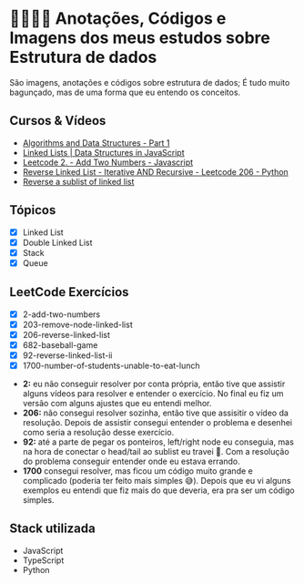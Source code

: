 # 🚃👩🏽‍💻 Anotações, Códigos e Imagens dos meus estudos sobre Estrutura de dados
São imagens, anotações e códigos sobre estrutura de dados; É tudo muito bagunçado, mas de uma forma que eu entendo os conceitos.

## Cursos & Vídeos
- [Algorithms and Data Structures - Part 1](https://www.pluralsight.com/courses/algorithms-data-structures-part-one)
- [Linked Lists | Data Structures in JavaScript](https://www.youtube.com/watch?v=ChWWEncl76Y)
- [Leetcode 2. - Add Two Numbers - Javascript](https://www.youtube.com/watch?v=zSwAnsQp09k)
- [Reverse Linked List - Iterative AND Recursive - Leetcode 206 - Python](https://www.youtube.com/watch?v=G0_I-ZF0S38&t=373s)
- [Reverse a sublist of linked list](https://www.geeksforgeeks.org/reverse-sublist-linked-list/)

## Tópicos

- [X] Linked List
- [X] Double Linked List
- [X] Stack
- [X] Queue

## LeetCode Exercícios

- [X] 2-add-two-numbers 
- [X] 203-remove-node-linked-list
- [X] 206-reverse-linked-list
- [X] 682-baseball-game 
- [X] 92-reverse-linked-list-ii
- [X] 1700-number-of-students-unable-to-eat-lunch

- **2:** eu não conseguir resolver por conta própria, então tive que assistir alguns vídeos para resolver e entender o exercício. No final eu fiz um versão com alguns ajustes que eu entendi melhor.
- **206:** não consegui resolver sozinha, então tive que assisitir o vídeo da resolução. Depois de assistir consegui entender o problema e desenhei como seria a resolução desse exercício.
- **92:** até a parte de pegar os ponteiros, left/right node eu conseguia, mas na hora de conectar o head/tail ao sublist eu travei 🤯. Com a resolução do problema conseguir entender onde eu estava errando.
- **1700** consegui resolver, mas ficou um código muito grande e complicado (poderia ter feito mais simples 😅). Depois que eu vi alguns exemplos eu entendi que fiz mais do que deveria, era pra ser um código simples.

## Stack utilizada
- JavaScript
- TypeScript
- Python

